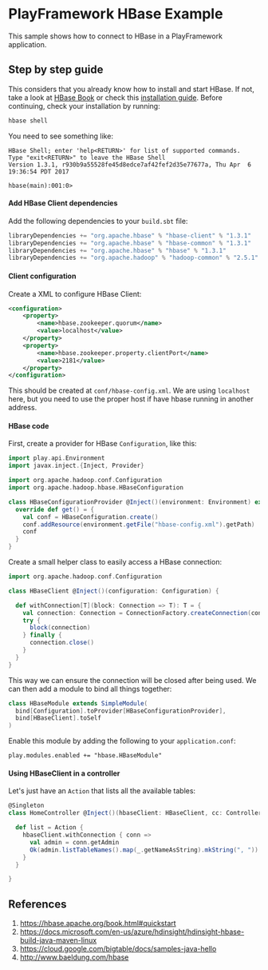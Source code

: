 # PlayFramework HBase Example

This sample shows how to connect to HBase in a PlayFramework application.

## Step by step guide

This considers that you already know how to install and start HBase. If not, take a look at [HBase Book](http://hbase.apache.org/book.html#quickstart) or check this [installation guide](https://www.tutorialspoint.com/hbase/hbase_installation.htm). Before continuing, check your installation by running:

```bash
hbase shell
```

You need to see something like:

```
HBase Shell; enter 'help<RETURN>' for list of supported commands.
Type "exit<RETURN>" to leave the HBase Shell
Version 1.3.1, r930b9a55528fe45d8edce7af42fef2d35e77677a, Thu Apr  6 19:36:54 PDT 2017

hbase(main):001:0>
```

#### Add HBase Client dependencies

Add the following dependencies to your `build.sbt` file:

```scala
libraryDependencies += "org.apache.hbase" % "hbase-client" % "1.3.1"
libraryDependencies += "org.apache.hbase" % "hbase-common" % "1.3.1"
libraryDependencies += "org.apache.hbase" % "hbase" % "1.3.1"
libraryDependencies += "org.apache.hadoop" % "hadoop-common" % "2.5.1"
```

#### Client configuration

Create a XML to configure HBase Client:

```xml
<configuration>
    <property>
        <name>hbase.zookeeper.quorum</name>
        <value>localhost</value>
    </property>
    <property>
        <name>hbase.zookeeper.property.clientPort</name>
        <value>2181</value>
    </property>
</configuration>
```

This should be created at `conf/hbase-config.xml`. We are using `localhost` here, but you need to use the proper host if have hbase running in another address.

#### HBase code

First, create a provider for HBase `Configuration`, like this:

```scala
import play.api.Environment
import javax.inject.{Inject, Provider}

import org.apache.hadoop.conf.Configuration
import org.apache.hadoop.hbase.HBaseConfiguration

class HBaseConfigurationProvider @Inject()(environment: Environment) extends Provider[Configuration] {
  override def get() = {
    val conf = HBaseConfiguration.create()
    conf.addResource(environment.getFile("hbase-config.xml").getPath)
    conf
  }
}
```

Create a small helper class to easily access a HBase connection:

```scala
import org.apache.hadoop.conf.Configuration

class HBaseClient @Inject()(configuration: Configuration) {

  def withConnection[T](block: Connection => T): T = {
    val connection: Connection = ConnectionFactory.createConnection(configuration)
    try {
      block(connection)
    } finally {
      connection.close()
    }
  }
}
```

This way we can ensure the connection will be closed after being used. We can then add a module to bind all things together:

```scala
class HBaseModule extends SimpleModule(
  bind[Configuration].toProvider[HBaseConfigurationProvider],
  bind[HBaseClient].toSelf
)
```

Enable this module by adding the following to your `application.conf`:

```HOCON
play.modules.enabled += "hbase.HBaseModule"
```

#### Using HBaseClient in a controller

Let's just have an `Action` that lists all the available tables:

```scala
@Singleton
class HomeController @Inject()(hbaseClient: HBaseClient, cc: ControllerComponents) extends AbstractController(cc) {

  def list = Action {
    hbaseClient.withConnection { conn =>
      val admin = conn.getAdmin
      Ok(admin.listTableNames().map(_.getNameAsString).mkString(", "))
    }
  }

}

```

## References

1. https://hbase.apache.org/book.html#quickstart
2. https://docs.microsoft.com/en-us/azure/hdinsight/hdinsight-hbase-build-java-maven-linux
3. https://cloud.google.com/bigtable/docs/samples-java-hello
4. http://www.baeldung.com/hbase